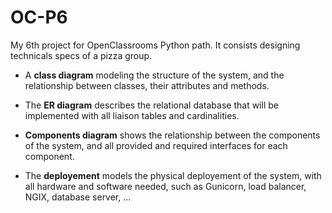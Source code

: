 # OC-P6

My 6th project for OpenClassrooms Python path. It consists designing technicals specs of a pizza group. 

* A __class diagram__ modeling the structure of the system, and the relationship between classes, their attributes and methods.

* The __ER diagram__ describes the relational database that will be implemented with all liaison tables and cardinalities.

* __Components diagram__ shows the relationship between the components of the system, and all provided and required interfaces for each component.

* The __deployement__ models the physical deployement of the system, with all hardware and software needed, such as Gunicorn, load balancer, NGIX, database server, ...




